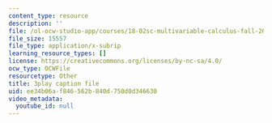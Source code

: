 ```yaml
---
content_type: resource
description: ''
file: /ol-ocw-studio-app/courses/18-02sc-multivariable-calculus-fall-2010/ee34b06af846562b840d750d0d346630_AYixF5nY3Vc.vtt
file_size: 15557
file_type: application/x-subrip
learning_resource_types: []
license: https://creativecommons.org/licenses/by-nc-sa/4.0/
ocw_type: OCWFile
resourcetype: Other
title: 3play caption file
uid: ee34b06a-f846-562b-840d-750d0d346630
video_metadata:
  youtube_id: null
---
```

